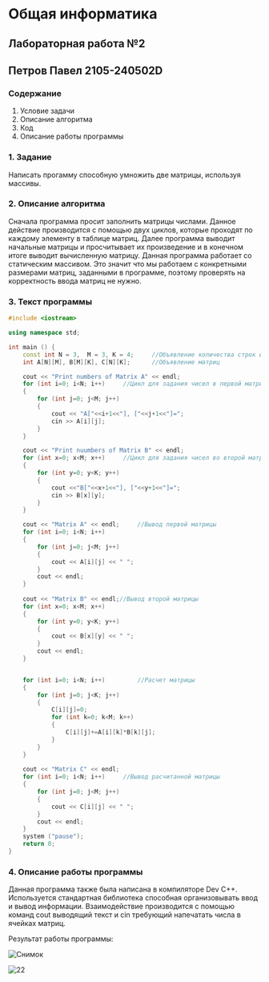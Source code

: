 # Общая информатика
## Лабораторная работа №2
## Петров Павел 2105-240502D
### Содержание
1. Условие задачи
2. Описание алгоритма
3. Код
4. Описание работы программы


### 1. Задание

Написать прогамму способную умножить две матрицы, используя массивы.

### 2. Описание алгоритма

Сначала программа просит заполнить матрицы числами. Данное действие производится с помощью двух циклов, которые проходят по каждому элементу в таблице матриц. Далее программа выводит начальные матрицы и просчитывает их произведение и в конечном итоге выводит вычисленную матрицу. Данная программа работает со статическим массивом. Это значит что мы работаем с конкретными размерами матриц, заданными в программе, поэтому проверять на корректность ввода матриц не нужно.

### 3. Текст программы

```c++
#include <iostream>

using namespace std;

int main () {
	const int N = 3,  M = 3, K = 4;		//Объявление количества строк и столбцов
	int A[N][M], B[M][K], C[N][K];		//Объявление матриц

	cout << "Print numbers of Matrix A" << endl;
	for (int i=0; i<N; i++)		//Цикл для задания чисел в первой матрице
	{
		for (int j=0; j<M; j++)
		{
			cout << "A["<<i+1<<"], ["<<j+1<<"]=";
			cin >> A[i][j];
		}
	}

	cout << "Print nuumbers of Matrix B" << endl;
	for (int x=0; x<M; x++)		//Цикл для задания чисел во второй матрице
	{
		for (int y=0; y<K; y++)
		{
			cout <<"B["<<x+1<<"], ["<<y+1<<"]=";
			cin >> B[x][y];
		}
	}

	cout << "Matrix A" << endl;		//Вывод первой матрицы
	for (int i=0; i<N; i++)
	{
		for (int j=0; j<M; j++)
		{
			cout << A[i][j] << " ";
		}
		cout << endl;
	}
	
	cout << "Matrix B" << endl;//Вывод второй матрицы
	for (int x=0; x<M; x++)
	{
		for (int y=0; y<K; y++)
		{
			cout << B[x][y] << " ";
		}
		cout << endl;
	}


	for (int i=0; i<N; i++)			//Расчет матрицы
	{
		for (int j=0; j<K; j++)
		{
			C[i][j]=0;
			for (int k=0; k<M; k++)
			{
				C[i][j]+=A[i][k]*B[k][j];
			}
		}
	}
	
	cout << "Matrix C" << endl;
	for (int i=0; i<N; i++)		//Вывод расчитанной матрицы
	{
		for (int j=0; j<M; j++)
		{
			cout << C[i][j] << " ";
		}
		cout << endl;
	}
	system ("pause");
	return 0;
}
```

### 4. Описание работы программы
Данная программа также была написана в компиляторе Dev C++. Используется стандартная библиотека <iostream> способная организовывать ввод и вывод информации. Взаимодействие производится с помощью команд cout выводящий текст и cin требующий напечатать числа в ячейках матриц.

Результат работы программы:

![Снимок](https://user-images.githubusercontent.com/99655386/172993228-943d9a89-9c55-482c-9c2c-4451d54cfbab.PNG)

![22](https://user-images.githubusercontent.com/99655386/172993255-6bd1e804-5022-4fe1-ae0b-1c2a937205f1.PNG)



